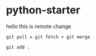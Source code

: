 # python-starter


hello this is remote change

```
git pull = git fetch + git merge
```

```
git add .
```